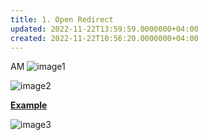 ```yaml
---
title: 1. Open Redirect
updated: 2022-11-22T13:59:59.0000000+04:00
created: 2022-11-22T10:56:20.0000000+04:00
---
```


AM
![image1](image1-156.png)

![image2](image2-76.png)

**<u>Example</u>**

![image3](image3-49.png)
